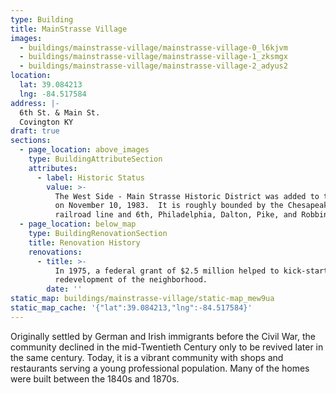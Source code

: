 ```yaml
---
type: Building
title: MainStrasse Village
images:
  - buildings/mainstrasse-village/mainstrasse-village-0_l6kjvm
  - buildings/mainstrasse-village/mainstrasse-village-1_zksmgx
  - buildings/mainstrasse-village/mainstrasse-village-2_adyus2
location:
  lat: 39.084213
  lng: -84.517584
address: |-
  6th St. & Main St.
  Covington KY
draft: true
sections:
  - page_location: above_images
    type: BuildingAttributeSection
    attributes:
      - label: Historic Status
        value: >-
          The West Side - Main Strasse Historic District was added to the NRHP
          on November 10, 1983.  It is roughly bounded by the Chesapeake & Ohio
          railroad line and 6th, Philadelphia, Dalton, Pike, and Robbins Sts.
  - page_location: below_map
    type: BuildingRenovationSection
    title: Renovation History
    renovations:
      - title: >-
          In 1975, a federal grant of $2.5 million helped to kick-start the
          redevelopment of the neighborhood.
        date: ''
static_map: buildings/mainstrasse-village/static-map_mew9ua
static_map_cache: '{"lat":39.084213,"lng":-84.517584}'
---
```


Originally settled by German and Irish immigrants before the Civil War, the community declined in the mid-Twentieth Century only to be revived later in the same century. Today, it is a vibrant community with shops and restaurants serving a young professional population. Many of the homes were built between the 1840s and 1870s.
